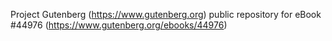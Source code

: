 Project Gutenberg (https://www.gutenberg.org) public repository for eBook #44976 (https://www.gutenberg.org/ebooks/44976)

